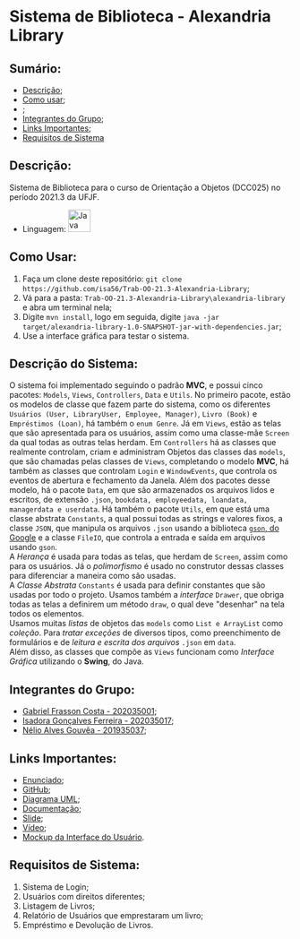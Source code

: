 # Sistema de Biblioteca - Alexandria Library

## Sumário:
* [Descrição](#descrição);
* [Como usar](#como-usar);
* []();
* [Integrantes do Grupo](#integrantes-do-grupo);
* [Links Importantes](#links-importantes);
* [Requisitos de Sistema](#requisitos-de-sistema)

## Descrição:
Sistema de Biblioteca para o curso de Orientação a Objetos (DCC025) no período 2021.3 da UFJF.
* Linguagem: <img alt="Java" src="https://www.ativasoft.com.br/blog/wp-content/uploads/2018/01/java_icon.png" width="40"></img>

## Como Usar:
1. Faça um clone deste repositório: `git clone https://github.com/isa56/Trab-OO-21.3-Alexandria-Library`;
2. Vá para a pasta: `Trab-OO-21.3-Alexandria-Library\alexandria-library` e abra um terminal nela;
3. Digite `mvn install`, logo em seguida, digite `java -jar target/alexandria-library-1.0-SNAPSHOT-jar-with-dependencies.jar`;
4. Use a interface gráfica para testar o sistema.

## Descrição do Sistema:
O sistema foi implementado seguindo o padrão **MVC**, e possui cinco pacotes: `Models`, `Views`, `Controllers`, `Data` e `Utils`. No primeiro pacote, estão os modelos de classe que fazem parte do sistema, como os diferentes `Usuários (User, LibraryUser, Employee, Manager)`, `Livro (Book)` e `Empréstimos (Loan)`, há também o `enum Genre`. Já em `Views`, estão as telas que são apresentada para os usuários, assim como uma classe-mãe `Screen` da qual todas as outras telas herdam. Em `Controllers` há as classes que realmente controlam, criam e administram Objetos das classes das `models`, que são chamadas pelas classes de `Views`, completando o modelo **MVC**, há também as classes que controlam `Login` e `WindowEvents`, que controla os eventos de abertura e fechamento da Janela. Além dos pacotes desse modelo, há o pacote `Data`, em que são armazenados os arquivos lidos e escritos, de extensão `.json`, `bookdata, employeedata, loandata, managerdata e userdata`. Há também o pacote `Utils`, em que está uma classe abstrata `Constants`, a qual possui todas as strings e valores fixos, a classe `JSON`, que manipula os arquivos `.json` usando a biblioteca [`gson`, do Google](https://github.com/google/gson) e a classe `FileIO`, que controla a entrada e saída em arquivos usando `gson`. 
<br>
A *Herança* é usada para todas as telas, que herdam de `Screen`, assim como para os usuários. Já o *polimorfismo* é usado no construtor dessas classes para diferenciar a maneira como são usadas.
<br>
A *Classe Abstrata* `Constants` é usada para definir constantes que são usadas por todo o projeto. Usamos também a *interface* `Drawer`, que obriga todas as telas a definirem um método `draw`, o qual deve "desenhar" na tela todos os elementos.
<br>
Usamos muitas *listas* de objetos das `models` como `List e ArrayList` como *coleção*. Para *tratar exceções* de diversos tipos, como preenchimento de formulários e de *leitura e escrita dos arquivos* `.json` em `data`.
<br>
Além disso, as classes que compõe as `Views` funcionam como *Interface Gráfica* utilizando o **Swing**, do Java.

## Integrantes do Grupo:
* [Gabriel Frasson Costa - 202035001](https://github.com/GFrasson);
* [Isadora Gonçalves Ferreira - 202035017](https://github.com/isa56);
* [Nélio Alves Gouvêa - 201935037](https://github.com/NelioGouvea);

## Links Importantes:
* [Enunciado](https://drive.google.com/file/d/1tSs02AVMjhpnLdY8hz3z4NkEfP1iElu5/view?usp=sharing);
* [GitHub](https://github.com/isa56/Trab-OO-21.3-Alexandria-Library);
* [Diagrama UML](https://whimsical.com/library-QDHPYk5Heu1yxXjxdszpeS);
* [Documentação](https://docs.google.com/document/d/12vQCwFmxIfWlj0aecTC6e5dEiQZnVNvYpGeK84B6ZIg/edit?usp=sharing);
* [Slide](https://www.canva.com/design/DAExTqRL9TM/W0bkBqGoevsf_PAh8CJ00Q/view?utm_content=DAExTqRL9TM&utm_campaign=designshare&utm_medium=link&utm_source=sharebutton);
* [Vídeo](https://youtu.be/xlqUIzIDYfM);
* [Mockup da Interface do Usuário](https://www.figma.com/file/vMCnSn9rKDv7W9a2k9zrpG/Alexandria?node-id=0%3A1).

## Requisitos de Sistema:
1. Sistema de Login;
2. Usuários com direitos diferentes;
3. Listagem de Livros;
4. Relatório de Usuários que emprestaram um livro;
5. Empréstimo e Devolução de Livros.
